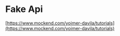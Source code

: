 # Fake Api

[https://www.mockend.com/yoimer-davila/tutorials](https://www.mockend.com/yoimer-davila/tutorials)
